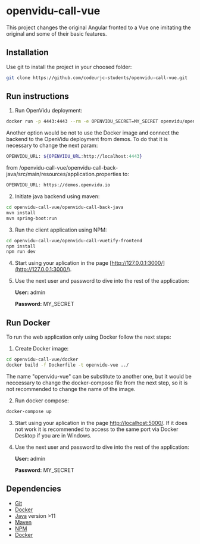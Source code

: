 # openvidu-call-vue

This project changes the original Angular fronted to a Vue one imitating the original and some of their basic features.

## Installation

Use git to install the project in your choosed folder:

```bash
git clone https://github.com/codeurjc-students/openvidu-call-vue.git
```

## Run instructions
1. Run OpenVidu deployment:

```bash
docker run -p 4443:4443 --rm -e OPENVIDU_SECRET=MY_SECRET openvidu/openvidu-dev:2.27.0
```

Another option would be not to use the Docker image and connect the backend to the OpenVidu deployment from demos. To do that it is necessary to change the next param: 
```bash
OPENVIDU_URL: ${OPENVIDU_URL:http://localhost:4443} 
```

from /openvidu-call-vue/openvidu-call-back-java/src/main/resources/application.properties to:

```bash
OPENVIDU_URL: https://demos.openvidu.io
```

2. Initiate java backend using maven:

```bash
cd openvidu-call-vue/openvidu-call-back-java
mvn install
mvn spring-boot:run
```

3. Run the client application using NPM:
   
```bash
cd openvidu-call-vue/openvidu-call-vuetify-frontend
npm install
npm run dev
```

4. Start using your aplication in the page [http://127.0.0.1:3000/](http://127.0.0.1:3000/). 

5. Use the next user and password to dive into the rest of the application: 

   **User:** admin
   
   **Password:** MY_SECRET

## Run Docker
To run the web application only using Docker follow the next steps:
1. Create Docker image:
   
```bash
cd openvidu-call-vue/docker
docker build -f Dockerfile -t openvidu-vue ../
```

The name "openvidu-vue" can be substitute to another one, but it would be neccessary to change the docker-compose file from the next step, so it is not recommended to change the name of the image.

2. Run docker compose:

```bash
docker-compose up
```

3. Start using your aplication in the page [http://localhost:5000/](http://localhost:5000/). If it does not work it is recommended to access to the same port via Docker Desktop if you are in Windows.

4. Use the next user and password to dive into the rest of the application: 

   **User:** admin
   
   **Password:** MY_SECRET

## Dependencies
* 	[Git](https://git-scm.com/download/win)
* 	[Docker](https://www.docker.com/)
* 	[Java](https://www.java.com/en/) version >11
* 	[Maven](https://maven.apache.org/)
* 	[NPM](https://docs.npmjs.com/downloading-and-installing-node-js-and-npm)
* 	[Docker](https://www.docker.com/)


